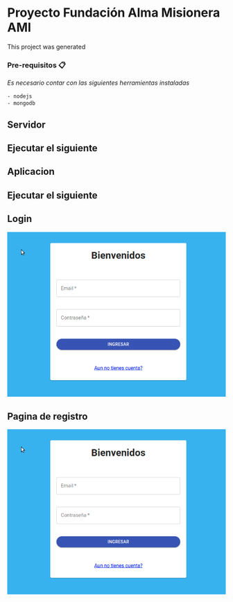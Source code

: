 # Proyecto Fundación Alma Misionera AMI

This project was generated 

### Pre-requisitos 📋

_Es necesario contar con las siguientes herramientas instaladas_

```
- nodejs
- mongodb
```

## Servidor
## Ejecutar el siguiente

## Aplicacion
## Ejecutar el siguiente

 

## Login

![Algorithm schema](./img/login.png)

## Pagina de registro

![Algorithm schema](./img/login.png)





